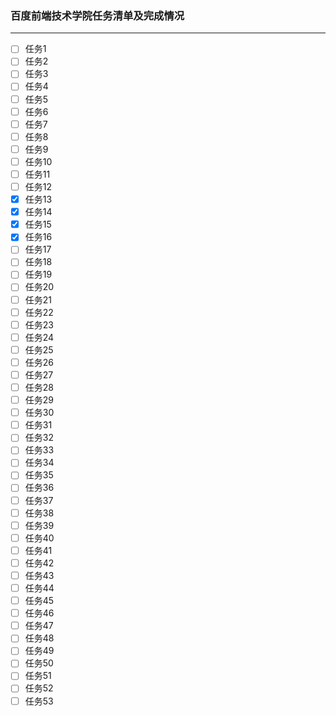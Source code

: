 ### 百度前端技术学院任务清单及完成情况

---

- [ ] 任务1
- [ ] 任务2
- [ ] 任务3
- [ ] 任务4
- [ ] 任务5
- [ ] 任务6
- [ ] 任务7
- [ ] 任务8
- [ ] 任务9
- [ ] 任务10
- [ ] 任务11
- [ ] 任务12
- [x] 任务13
- [x] 任务14
- [x] 任务15
- [x] 任务16
- [ ] 任务17
- [ ] 任务18
- [ ] 任务19
- [ ] 任务20
- [ ] 任务21
- [ ] 任务22
- [ ] 任务23
- [ ] 任务24
- [ ] 任务25
- [ ] 任务26
- [ ] 任务27
- [ ] 任务28
- [ ] 任务29
- [ ] 任务30
- [ ] 任务31
- [ ] 任务32
- [ ] 任务33
- [ ] 任务34
- [ ] 任务35
- [ ] 任务36
- [ ] 任务37
- [ ] 任务38
- [ ] 任务39
- [ ] 任务40
- [ ] 任务41
- [ ] 任务42
- [ ] 任务43
- [ ] 任务44
- [ ] 任务45
- [ ] 任务46
- [ ] 任务47
- [ ] 任务48
- [ ] 任务49
- [ ] 任务50
- [ ] 任务51
- [ ] 任务52
- [ ] 任务53